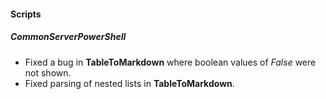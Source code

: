 
#### Scripts
##### CommonServerPowerShell
- Fixed a bug in **TableToMarkdown** where boolean values of *False* were not shown.
- Fixed parsing of nested lists in **TableToMarkdown**. 
